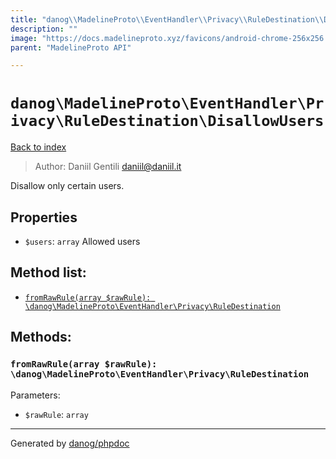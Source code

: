 ```yaml
---
title: "danog\\MadelineProto\\EventHandler\\Privacy\\RuleDestination\\DisallowUsers: Disallow only certain users."
description: ""
image: "https://docs.madelineproto.xyz/favicons/android-chrome-256x256.png"
parent: "MadelineProto API"

---
```

# `danog\MadelineProto\EventHandler\Privacy\RuleDestination\DisallowUsers`
[Back to index](../../../../../index.html)

> Author: Daniil Gentili <daniil@daniil.it>  
  

Disallow only certain users.  



## Properties
* `$users`: `array` Allowed users

## Method list:
* [`fromRawRule(array $rawRule): \danog\MadelineProto\EventHandler\Privacy\RuleDestination`](#fromrawrule-array-rawrule-danog-madelineproto-eventhandler-privacy-ruledestination)

## Methods:
### `fromRawRule(array $rawRule): \danog\MadelineProto\EventHandler\Privacy\RuleDestination`




Parameters:

* `$rawRule`: `array`   



---
Generated by [danog/phpdoc](https://phpdoc.daniil.it)
